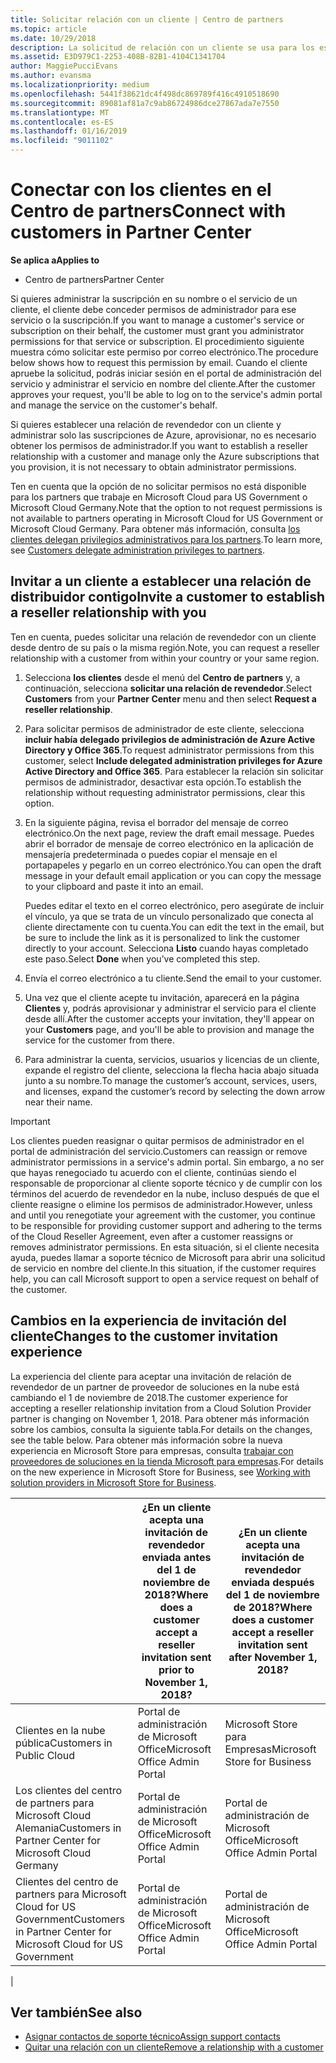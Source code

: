 ```yaml
---
title: Solicitar relación con un cliente | Centro de partners
ms.topic: article
ms.date: 10/29/2018
description: La solicitud de relación con un cliente se usa para los escenarios multipartner y multicanal. También es útil si un cliente quita tus privilegios de administrador delegado y necesitas restaurarlos para proporcionar aprovisionamiento o soporte técnico.
ms.assetid: E3D979C1-2253-408B-82B1-4104C1341704
author: MaggiePucciEvans
ms.author: evansma
ms.localizationpriority: medium
ms.openlocfilehash: 5441f38621dc4f498dc869789f416c4910518690
ms.sourcegitcommit: 89081af81a7c9ab86724986dce27867ada7e7550
ms.translationtype: MT
ms.contentlocale: es-ES
ms.lasthandoff: 01/16/2019
ms.locfileid: "9011102"
---
```

# <a name="connect-with-customers-in-partner-center"></a><span data-ttu-id="4cbc4-104">Conectar con los clientes en el Centro de partners</span><span class="sxs-lookup"><span data-stu-id="4cbc4-104">Connect with customers in Partner Center</span></span>

**<span data-ttu-id="4cbc4-105">Se aplica a</span><span class="sxs-lookup"><span data-stu-id="4cbc4-105">Applies to</span></span>**

-  <span data-ttu-id="4cbc4-106">Centro de partners</span><span class="sxs-lookup"><span data-stu-id="4cbc4-106">Partner Center</span></span>

<span data-ttu-id="4cbc4-107">Si quieres administrar la suscripción en su nombre o el servicio de un cliente, el cliente debe conceder permisos de administrador para ese servicio o la suscripción.</span><span class="sxs-lookup"><span data-stu-id="4cbc4-107">If you want to manage a customer's service or subscription on their behalf, the customer must grant you administrator permissions for that service or subscription.</span></span> <span data-ttu-id="4cbc4-108">El procedimiento siguiente muestra cómo solicitar este permiso por correo electrónico.</span><span class="sxs-lookup"><span data-stu-id="4cbc4-108">The procedure below shows how to request this permission by email.</span></span> <span data-ttu-id="4cbc4-109">Cuando el cliente apruebe la solicitud, podrás iniciar sesión en el portal de administración del servicio y administrar el servicio en nombre del cliente.</span><span class="sxs-lookup"><span data-stu-id="4cbc4-109">After the customer approves your request, you'll be able to log on to the service's admin portal and manage the service on the customer's behalf.</span></span>

<span data-ttu-id="4cbc4-110">Si quieres establecer una relación de revendedor con un cliente y administrar solo las suscripciones de Azure, aprovisionar, no es necesario obtener los permisos de administrador.</span><span class="sxs-lookup"><span data-stu-id="4cbc4-110">If you want to establish a reseller relationship with a customer and manage only the Azure subscriptions that you provision, it is not necessary to obtain administrator permissions.</span></span>

<span data-ttu-id="4cbc4-111">Ten en cuenta que la opción de no solicitar permisos no está disponible para los partners que trabaje en Microsoft Cloud para US Government o Microsoft Cloud Germany.</span><span class="sxs-lookup"><span data-stu-id="4cbc4-111">Note that the option to not request permissions is not available to partners operating in Microsoft Cloud for US Government or Microsoft Cloud Germany.</span></span> <span data-ttu-id="4cbc4-112">Para obtener más información, consulta [los clientes delegan privilegios administrativos para los partners](https://docs.microsoft.com/en-us/partner-center/customers_revoke_admin_privileges).</span><span class="sxs-lookup"><span data-stu-id="4cbc4-112">To learn more, see [Customers delegate administration privileges to partners](https://docs.microsoft.com/en-us/partner-center/customers_revoke_admin_privileges).</span></span>


## <a name="invite-a-customer-to-establish-a-reseller-relationship-with-you"></a><span data-ttu-id="4cbc4-113">Invitar a un cliente a establecer una relación de distribuidor contigo</span><span class="sxs-lookup"><span data-stu-id="4cbc4-113">Invite a customer to establish a reseller relationship with you</span></span>

<span data-ttu-id="4cbc4-114">Ten en cuenta, puedes solicitar una relación de revendedor con un cliente desde dentro de su país o la misma región.</span><span class="sxs-lookup"><span data-stu-id="4cbc4-114">Note, you can request a reseller relationship with a customer from within your country or your same region.</span></span>

1.  <span data-ttu-id="4cbc4-115">Selecciona **los clientes** desde el menú del **Centro de partners** y, a continuación, selecciona **solicitar una relación de revendedor**.</span><span class="sxs-lookup"><span data-stu-id="4cbc4-115">Select **Customers** from your **Partner Center** menu and then select **Request a reseller relationship**.</span></span>

2.  <span data-ttu-id="4cbc4-116">Para solicitar permisos de administrador de este cliente, selecciona **incluir había delegado privilegios de administración de Azure Active Directory y Office 365**.</span><span class="sxs-lookup"><span data-stu-id="4cbc4-116">To request administrator permissions from this customer, select **Include delegated administration privileges for Azure Active Directory and Office 365**.</span></span> <span data-ttu-id="4cbc4-117">Para establecer la relación sin solicitar permisos de administrador, desactivar esta opción.</span><span class="sxs-lookup"><span data-stu-id="4cbc4-117">To establish the relationship without requesting administrator permissions, clear this option.</span></span> 

3.  <span data-ttu-id="4cbc4-118">En la siguiente página, revisa el borrador del mensaje de correo electrónico.</span><span class="sxs-lookup"><span data-stu-id="4cbc4-118">On the next page, review the draft email message.</span></span> <span data-ttu-id="4cbc4-119">Puedes abrir el borrador de mensaje de correo electrónico en la aplicación de mensajería predeterminada o puedes copiar el mensaje en el portapapeles y pegarlo en un correo electrónico.</span><span class="sxs-lookup"><span data-stu-id="4cbc4-119">You can open the draft message in your default email application or you can copy the message to your clipboard and paste it into an email.</span></span> 

    <span data-ttu-id="4cbc4-120">Puedes editar el texto en el correo electrónico, pero asegúrate de incluir el vínculo, ya que se trata de un vínculo personalizado que conecta al cliente directamente con tu cuenta.</span><span class="sxs-lookup"><span data-stu-id="4cbc4-120">You can edit the text in the email, but be sure to include the link as it is personalized to link the customer directly to your account.</span></span> <span data-ttu-id="4cbc4-121">Selecciona **Listo** cuando hayas completado este paso.</span><span class="sxs-lookup"><span data-stu-id="4cbc4-121">Select **Done** when you’ve completed this step.</span></span>

3.  <span data-ttu-id="4cbc4-122">Envía el correo electrónico a tu cliente.</span><span class="sxs-lookup"><span data-stu-id="4cbc4-122">Send the email to your customer.</span></span>

5.  <span data-ttu-id="4cbc4-123">Una vez que el cliente acepte tu invitación, aparecerá en la página **Clientes** y, podrás aprovisionar y administrar el servicio para el cliente desde allí.</span><span class="sxs-lookup"><span data-stu-id="4cbc4-123">After the customer accepts your invitation, they'll appear on your **Customers** page, and you'll be able to provision and manage the service for the customer from there.</span></span>

 
6.  <span data-ttu-id="4cbc4-124">Para administrar la cuenta, servicios, usuarios y licencias de un cliente, expande el registro del cliente, selecciona la flecha hacia abajo situada junto a su nombre.</span><span class="sxs-lookup"><span data-stu-id="4cbc4-124">To manage the customer’s account, services, users, and licenses, expand the customer’s record by selecting the down arrow near their name.</span></span>


> [!IMPORTANT]  
> <span data-ttu-id="4cbc4-125">Los clientes pueden reasignar o quitar permisos de administrador en el portal de administración del servicio.</span><span class="sxs-lookup"><span data-stu-id="4cbc4-125">Customers can reassign or remove administrator permissions in a service's admin portal.</span></span> <span data-ttu-id="4cbc4-126">Sin embargo, a no ser que hayas renegociado tu acuerdo con el cliente, continúas siendo el responsable de proporcionar al cliente soporte técnico y de cumplir con los términos del acuerdo de revendedor en la nube, incluso después de que el cliente reasigne o elimine los permisos de administrador.</span><span class="sxs-lookup"><span data-stu-id="4cbc4-126">However, unless and until you renegotiate your agreement with the customer, you continue to be responsible for providing customer support and adhering to the terms of the Cloud Reseller Agreement, even after a customer reassigns or removes administrator permissions.</span></span> <span data-ttu-id="4cbc4-127">En esta situación, si el cliente necesita ayuda, puedes llamar a soporte técnico de Microsoft para abrir una solicitud de servicio en nombre del cliente.</span><span class="sxs-lookup"><span data-stu-id="4cbc4-127">In this situation, if the customer requires help, you can call Microsoft support to open a service request on behalf of the customer.</span></span>

## <a name="changes-to-the-customer-invitation-experience"></a><span data-ttu-id="4cbc4-128">Cambios en la experiencia de invitación del cliente</span><span class="sxs-lookup"><span data-stu-id="4cbc4-128">Changes to the customer invitation experience</span></span>

<span data-ttu-id="4cbc4-129">La experiencia del cliente para aceptar una invitación de relación de revendedor de un partner de proveedor de soluciones en la nube está cambiando el 1 de noviembre de 2018.</span><span class="sxs-lookup"><span data-stu-id="4cbc4-129">The customer experience for accepting a reseller relationship invitation from a Cloud Solution Provider partner is changing on November 1, 2018.</span></span> <span data-ttu-id="4cbc4-130">Para obtener más información sobre los cambios, consulta la siguiente tabla.</span><span class="sxs-lookup"><span data-stu-id="4cbc4-130">For details on the changes, see the table below.</span></span> <span data-ttu-id="4cbc4-131">Para obtener más información sobre la nueva experiencia en Microsoft Store para empresas, consulta [trabajar con proveedores de soluciones en la tienda Microsoft para empresas](https://docs.microsoft.com/en-us/microsoft-store/work-with-partner-microsoft-store-business).</span><span class="sxs-lookup"><span data-stu-id="4cbc4-131">For details on the new experience in Microsoft Store for Business, see [Working with solution providers in Microsoft Store for Business](https://docs.microsoft.com/en-us/microsoft-store/work-with-partner-microsoft-store-business).</span></span>

|  | <span data-ttu-id="4cbc4-132">¿En un cliente acepta una invitación de revendedor enviada antes del 1 de noviembre de 2018?</span><span class="sxs-lookup"><span data-stu-id="4cbc4-132">Where does a customer accept a reseller invitation sent prior to November 1, 2018?</span></span> | <span data-ttu-id="4cbc4-133">¿En un cliente acepta una invitación de revendedor enviada después del 1 de noviembre de 2018?</span><span class="sxs-lookup"><span data-stu-id="4cbc4-133">Where does a customer accept a reseller invitation sent after November 1, 2018?</span></span> |
|---------|---------|---------
| <span data-ttu-id="4cbc4-134">Clientes en la nube pública</span><span class="sxs-lookup"><span data-stu-id="4cbc4-134">Customers in Public Cloud</span></span> | <span data-ttu-id="4cbc4-135">Portal de administración de Microsoft Office</span><span class="sxs-lookup"><span data-stu-id="4cbc4-135">Microsoft Office Admin Portal</span></span> | <span data-ttu-id="4cbc4-136">Microsoft Store para Empresas</span><span class="sxs-lookup"><span data-stu-id="4cbc4-136">Microsoft Store for Business</span></span> |
| <span data-ttu-id="4cbc4-137">Los clientes del centro de partners para Microsoft Cloud Alemania</span><span class="sxs-lookup"><span data-stu-id="4cbc4-137">Customers in Partner Center for Microsoft Cloud Germany</span></span> | <span data-ttu-id="4cbc4-138">Portal de administración de Microsoft Office</span><span class="sxs-lookup"><span data-stu-id="4cbc4-138">Microsoft Office Admin Portal</span></span> | <span data-ttu-id="4cbc4-139">Portal de administración de Microsoft Office</span><span class="sxs-lookup"><span data-stu-id="4cbc4-139">Microsoft Office Admin Portal</span></span> |
| <span data-ttu-id="4cbc4-140">Clientes del centro de partners para Microsoft Cloud for US Government</span><span class="sxs-lookup"><span data-stu-id="4cbc4-140">Customers in Partner Center for Microsoft Cloud for US Government</span></span> | <span data-ttu-id="4cbc4-141">Portal de administración de Microsoft Office</span><span class="sxs-lookup"><span data-stu-id="4cbc4-141">Microsoft Office Admin Portal</span></span> | <span data-ttu-id="4cbc4-142">Portal de administración de Microsoft Office</span><span class="sxs-lookup"><span data-stu-id="4cbc4-142">Microsoft Office Admin Portal</span></span> |
|

## <a name="see-also"></a><span data-ttu-id="4cbc4-143">Ver también</span><span class="sxs-lookup"><span data-stu-id="4cbc4-143">See also</span></span>

- [<span data-ttu-id="4cbc4-144">Asignar contactos de soporte técnico</span><span class="sxs-lookup"><span data-stu-id="4cbc4-144">Assign support contacts</span></span>](assign-support-contacts.md)
- [<span data-ttu-id="4cbc4-145">Quitar una relación con un cliente</span><span class="sxs-lookup"><span data-stu-id="4cbc4-145">Remove a relationship with a customer</span></span>](remove-a-relationship.md)